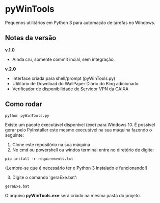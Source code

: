 # pyWinTools
Pequenos utilitários em Python 3 para automação de tarefas no Windows.

## Notas da versão
**v.1.0**
* Ainda cru, somente commit incial, sem integração.

**v.2.0**
* Interface criada para shell/prompt (pyWinTools.py)
* Utilitário de Download do WallPaper Diário do Bing adicionado
* Verificador de disponibilidade de Servidor VPN da CAIXA

## Como rodar
```
python pyWinTools.py
```

Existe um pacote executável disponível (exe) para Windows 10.
É possível gerar pelo PyInstaller este mesmo executável na sua máquina fazendo o seguinte:

1. Clone este repositõrio na sua máquina
2. No cmd ou powershell ou windos terminal entre no diretório de digite:

```
pip install -r requirements.txt
```
(Lembre-se que é necessário ter o Python 3 instalado e funcionando!)

3. Digite o comando 'geraExe.bat':
```
geraExe.bat
```

O arquivo **pyWinTools.exe** será criado na mesma pasta do projeto.
